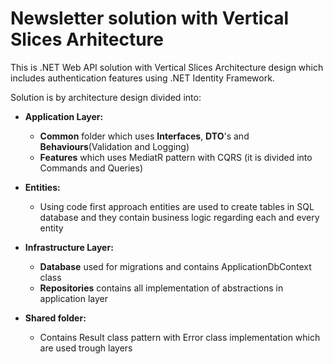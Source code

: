 # Newsletter solution with Vertical Slices Arhitecture

This is .NET Web API solution with Vertical Slices Architecture design which includes authentication features using .NET Identity Framework.

Solution is by architecture design divided into:

- **Application Layer:**
  -  **Common** folder which uses **Interfaces**, **DTO**'s and **Behaviours**(Validation and Logging)
  -  **Features** which uses MediatR pattern with CQRS (it is divided into Commands and Queries)
    
- **Entities:**
  - Using code first approach entities are used to create tables in SQL database and they contain business logic
    regarding each and every entity
    
- **Infrastructure Layer:**
  - **Database** used for migrations and contains ApplicationDbContext class
  - **Repositories** contains all implementation of abstractions in application layer
    
- **Shared folder:**
  - Contains Result class pattern with Error class implementation which are used trough layers
